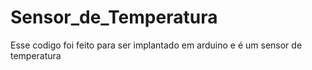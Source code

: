 # Sensor_de_Temperatura
Esse codigo foi feito para ser implantado em arduino e é um sensor de temperatura
